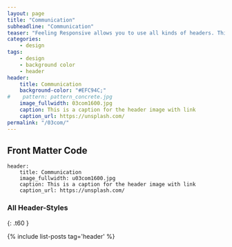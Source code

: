 ```yaml
---
layout: page
title: "Communication"
subheadline: "Communication"
teaser: "Feeling Responsive allows you to use all kinds of headers. This header is with text."
categories:
    - design
tags:
    - design
    - background color
    - header
header:
    title: Communication
    background-color: "#EFC94C;"
#    pattern: pattern_concrete.jpg
    image_fullwidth: 03com1600.jpg
    caption: This is a caption for the header image with link
    caption_url: https://unsplash.com/
permalink: "/03com/"
---
```

<!--more-->

## Front Matter Code

~~~
header:
    title: Communication
    image_fullwidth: u03com1600.jpg
    caption: This is a caption for the header image with link
    caption_url: https://unsplash.com/
~~~

### All Header-Styles
{: .t60 }

{% include list-posts tag='header' %}
